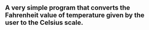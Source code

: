 ## A very simple program that converts the Fahrenheit value of temperature given by the user to the Celsius scale.
